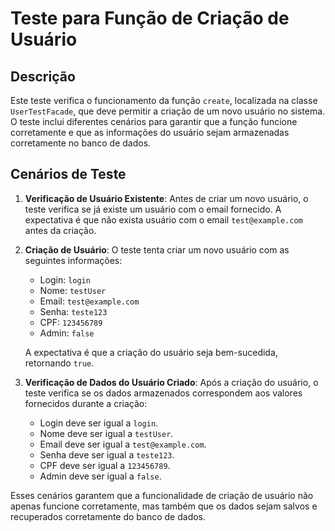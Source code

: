 # Teste para Função de Criação de Usuário

## Descrição

Este teste verifica o funcionamento da função `create`, localizada na classe `UserTestFacade`, que deve permitir a criação de um novo usuário no sistema. O teste inclui diferentes cenários para garantir que a função funcione corretamente e que as informações do usuário sejam armazenadas corretamente no banco de dados.

## Cenários de Teste

1. **Verificação de Usuário Existente**: Antes de criar um novo usuário, o teste verifica se já existe um usuário com o email fornecido. A expectativa é que não exista usuário com o email `test@example.com` antes da criação.

2. **Criação de Usuário**: O teste tenta criar um novo usuário com as seguintes informações:
   - Login: `login`
   - Nome: `testUser`
   - Email: `test@example.com`
   - Senha: `teste123`
   - CPF: `123456789`
   - Admin: `false`
   
   A expectativa é que a criação do usuário seja bem-sucedida, retornando `true`.

3. **Verificação de Dados do Usuário Criado**: Após a criação do usuário, o teste verifica se os dados armazenados correspondem aos valores fornecidos durante a criação:
   - Login deve ser igual a `login`.
   - Nome deve ser igual a `testUser`.
   - Email deve ser igual a `test@example.com`.
   - Senha deve ser igual a `teste123`.
   - CPF deve ser igual a `123456789`.
   - Admin deve ser igual a `false`.

Esses cenários garantem que a funcionalidade de criação de usuário não apenas funcione corretamente, mas também que os dados sejam salvos e recuperados corretamente do banco de dados.
